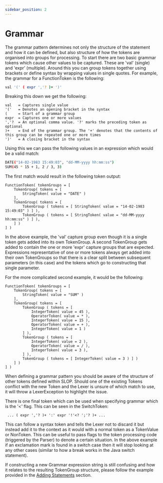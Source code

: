 ```yaml
---
sidebar_position: 2
---
```


# Grammar
The grammar pattern determines not only the structure of the statement and how it can be defined, but also structure 
of how the tokens are organised into groups for processing. To start there are two basic grammar tokens which cause 
other values to be captured. These are 'val' (single) and 'expr' (multiple). Around this you can group tokens together 
using brackets or define syntax by wrapping values in single quotes. For example, the grammar for a FunctionToken is 
the following:
```bash
val '(' ( expr ','? )+ ')'
```
Breaking this down we get the following:
```
val   = Captures single value
'('   = Denotes an opening bracket in the syntax
(     = Start of a grammar group
expr  = Captures one or more values
','?  = An optional comma value. '?' marks the preceding token as optional
)+    = End of the grammar group. The '+' denotes that the contents of this group can be repeated one or more times
')'   = A closing bracket in the syntax
```
Using this we can pass the following values in an expression which would be a valid match:
```bash
DATE("14-02-1983 15:49:03", "dd-MM-yyyy hh:mm:ss")
SUM(45 * 15 + 1, 2 / 3, 3)
```
The first match would result in the following token output:
```
FunctionToken( tokenGroups = [
    TokenGroup( tokens = [
        StringToken( value = "DATE" )
    ],
    TokenGroup( tokens = [
        TokenGroup ( tokens = [ StringToken( value = "14-02-1983 15:49:03" ) ] ),
        TokenGroup ( tokens = [ StringToken( value = "dd-MM-yyyy hh:mm:ss" ) ] ),
    ] )
] )
```
In the above example, the 'val' capture group even though it is a single token gets added into its own TokenGroup. A
second TokenGroup gets added to contain the one or more 'expr' capture groups that are expected. Expressions 
representative of one or more tokens always get added into their own TokenGroups so that there is a clear split between
subsequent parameters (in this case) and the tokens which go to constructing that single parameter.

For the more complicated second example, it would be the following:
```
FunctionToken( tokenGroups = [
    TokenGroup( tokens = [
        StringToken( value = "SUM" )
    ],
    TokenGroup( tokens = [
        TokenGroup ( tokens = [
            IntegerToken( value = 45 ),
            OperatorToken( value = * ),
            IntegerToken( value = 15 ),
            OperatorToken( value = + ),
            IntegerToken( value = 1 )
        ] ),
        TokenGroup ( tokens = [
            IntegerToken( value = 2 ),
            OperatorToken( value = / ),
            IntegerToken( value = 3 ),
        ] ),
        TokenGroup ( tokens = [ IntegerToken( value = 3 ) ] )
    ] )
] )
```
When defining a grammar pattern you should be aware of the structure of other tokens defined within SLOP. Should
one of the existing Tokens conflict with the new Token and the Lexer is unsure of which match to use, it will
throw a LexerException to highlight the issue.

There is one final token which can be used when specifying grammar which is the '<' flag. This can be seen in
the SwitchToken:

     ... ( expr ','? )+ ':' expr '!'<? ';'? )+ ...

This can follow a syntax token and tells the Lexer not to discard it but instead add it to the context as it would
with a normal token as a TokenValue or NonToken. This can be useful to pass flags to the token processing code
(triggered by the Parser) to denote a certain situation. In the above example if an exclamation mark is found in a
switch case then it will stop looking at any other cases (similar to how a break works in the Java switch statement).

If constructing a new Grammar expression string is still confusing and how it relates to the resulting TokenGroup
structure, please follow the example provided in the [Adding Statements](#adding-statements) section.